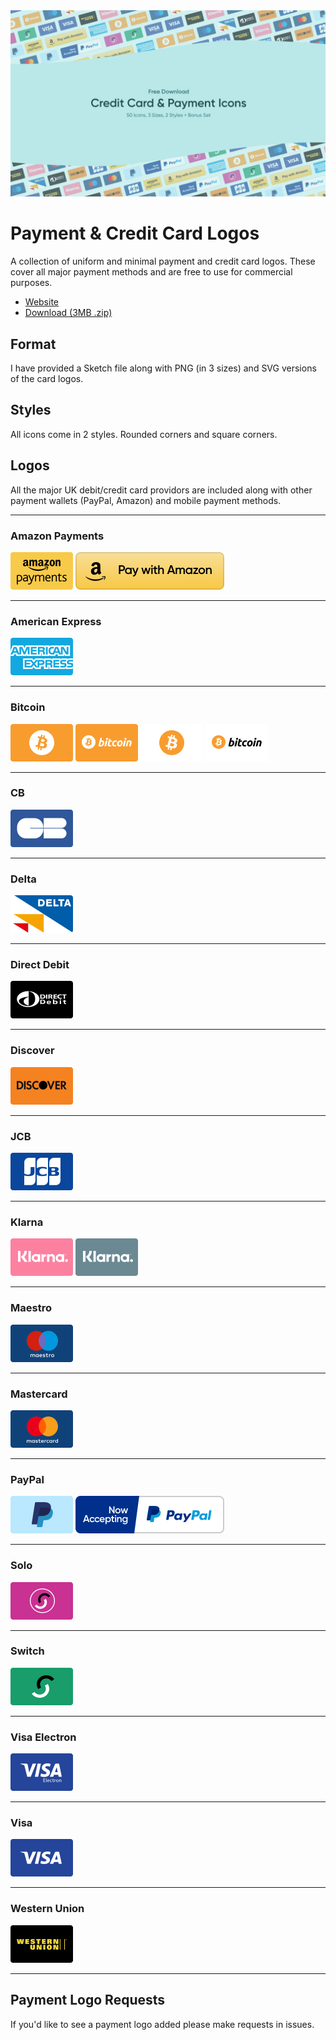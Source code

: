 <img src="Preview.png" alt="amazon" style="zoom:50%;" />

# Payment & Credit Card Logos

A collection of uniform and minimal payment and credit card logos. These cover all major payment methods and are free to use for commercial purposes.

- [Website](https://www.slaterjohn.com/free-credit-card-payment-svg-icons-download/)
- [Download (3MB .zip)](dist.zip)



## Format

I have provided a Sketch file along with PNG (in 3 sizes) and SVG versions of the card logos.



## Styles

All icons come in 2 styles. Rounded corners and square corners.



## Logos

All the major UK debit/credit card providors are included along with other payment wallets (PayPal, Amazon) and mobile payment methods.

---

### Amazon Payments

<img src="Rounded Corners/PNG/medium/amazon@2x.png" alt="amazon" style="zoom:50%;" /> <img src="Rounded Corners/PNG/medium/amazon2@2x.png" alt="amazon" style="zoom:50%;" />

---

### American Express

<img src="Rounded Corners/PNG/medium/american-express@2x.png" alt="" style="zoom:50%;" />

---

### Bitcoin

<img src="Rounded Corners/PNG/medium/bitcoin-1@2x.png" alt="" style="zoom:50%;" /> <img src="Rounded Corners/PNG/medium/bitcoin-2@2x.png" alt="" style="zoom:50%;" /> <img src="Rounded Corners/PNG/medium/bitcoin-3@2x.png" alt="" style="zoom:50%;" /> <img src="Rounded Corners/PNG/medium/bitcoin-4@2x.png" alt="" style="zoom:50%;" />

---

### CB

<img src="Rounded Corners/PNG/medium/cb@2x.png" alt="" style="zoom:50%;" />

---

### Delta

<img src="Rounded Corners/PNG/medium/delta@2x.png" alt="" style="zoom:50%;" />

---

### Direct Debit

<img src="Rounded Corners/PNG/medium/direct-debit@2x.png" alt="" style="zoom:50%;" />

---

### Discover

<img src="Rounded Corners/PNG/medium/discover@2x.png" alt="" style="zoom:50%;" />

---

### JCB

<img src="Rounded Corners/PNG/medium/jcb@2x.png" alt="" style="zoom:50%;" />

---

### Klarna

<img src="Rounded Corners/PNG/medium/klarna-1@2x.png" alt="" style="zoom:50%;" /> <img src="Rounded Corners/PNG/medium/klarna-2@2x.png" alt="" style="zoom:50%;" />

---

### Maestro

<img src="Rounded Corners/PNG/medium/maestro@2x.png" alt="" style="zoom:50%;" />

---

### Mastercard

<img src="Rounded Corners/PNG/medium/mastercard@2x.png" alt="" style="zoom:50%;" />

---

### PayPal

<img src="Rounded Corners/PNG/medium/paypal@2x.png" alt="" style="zoom:50%;" /> <img src="Rounded Corners/PNG/medium/paypal2@2x.png" alt="" style="zoom:50%;" />

---

### Solo

<img src="Rounded Corners/PNG/medium/solo@2x.png" alt="" style="zoom:50%;" />

---

### Switch

<img src="Rounded Corners/PNG/medium/switch@2x.png" alt="" style="zoom:50%;" />

---

### Visa Electron

<img src="Rounded Corners/PNG/medium/visa-electron@2x.png" alt="" style="zoom:50%;" />

---

### Visa

<img src="Rounded Corners/PNG/medium/visa@2x.png" alt="" style="zoom:50%;" />

---

### Western Union

<img src="Rounded Corners/PNG/medium/western-union@2x.png" alt="" style="zoom:50%;" />

---



## Payment Logo Requests

If you'd like to see a payment logo added please make requests in issues.